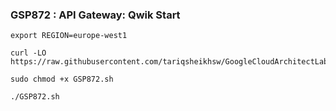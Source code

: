 ### GSP872 :  API Gateway: Qwik Start 

```
export REGION=europe-west1
```

```
curl -LO https://raw.githubusercontent.com/tariqsheikhsw/GoogleCloudArchitectLabs/main/Solutions/GSP872.sh

sudo chmod +x GSP872.sh

./GSP872.sh
```

